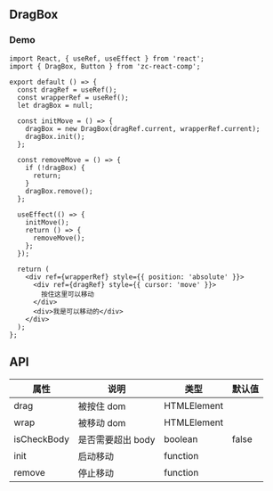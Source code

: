 ## DragBox

### Demo

```tsx
import React, { useRef, useEffect } from 'react';
import { DragBox, Button } from 'zc-react-comp';

export default () => {
  const dragRef = useRef();
  const wrapperRef = useRef();
  let dragBox = null;

  const initMove = () => {
    dragBox = new DragBox(dragRef.current, wrapperRef.current);
    dragBox.init();
  };

  const removeMove = () => {
    if (!dragBox) {
      return;
    }
    dragBox.remove();
  };

  useEffect(() => {
    initMove();
    return () => {
      removeMove();
    };
  });

  return (
    <div ref={wrapperRef} style={{ position: 'absolute' }}>
      <div ref={dragRef} style={{ cursor: 'move' }}>
        按住这里可以移动
      </div>
      <div>我是可以移动的</div>
    </div>
  );
};
```

## API

| 属性        | 说明              | 类型        | 默认值 |
| ----------- | ----------------- | ----------- | ------ |
| drag        | 被按住 dom        | HTMLElement |        |
| wrap        | 被移动 dom        | HTMLElement |        |
| isCheckBody | 是否需要超出 body | boolean     | false  |
| init        | 启动移动          | function    |        |
| remove      | 停止移动          | function    |        |
